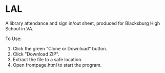 # LAL
A library attendance and sign in/out sheet, produced for Blacksburg High School in VA.

To Use:
1. Click the green "Clone or Download" button.
2. Click "Download ZIP".
3. Extract the file to a safe location.
4. Open frontpage.html to start the program.
